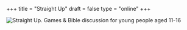 +++
title = "Straight Up"
draft = false
type = "online"
+++

![Straight Up. Games & Bible discussion for young people aged 11-16](img/activities/straight-up-online.png)
